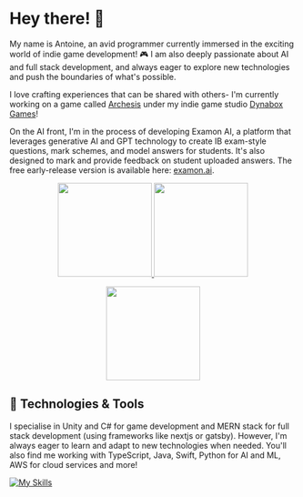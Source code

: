 # Hey there! 👋

My name is Antoine, an avid programmer currently immersed in the exciting world of indie game development! 🎮 I am also deeply passionate about AI and full stack development, and always eager to explore new technologies and push the boundaries of what's possible.

I love crafting experiences that can be shared with others- I'm currently working on a game called [Archesis](https://store.steampowered.com/app/2369930/Archesis/) under my indie game studio [Dynabox Games](https://www.dynaboxgames.com)!

On the AI front, I'm in the process of developing Examon AI, a platform that leverages generative AI and GPT technology to create IB exam-style questions, mark schemes, and model answers for students. It's also designed to mark and provide feedback on student uploaded answers. The free early-release version is available here: [examon.ai](https://examon.ai).

<p align="center">
  <a href="https://github.com/antoinekllee">
    <img height="165em" src="https://github-readme-stats-antoinekllee.vercel.app/api?username=antoinekllee&show_icons=true&theme=dracula&include_all_commits" />
  </a>
  <a href="https://github.com/antoinekllee">
    <img height="165em" src="https://github-readme-stats-antoinekllee.vercel.app/api/top-langs/?username=antoinekllee&langs_count=8&layout=compact&theme=dracula&exclude_repo=Archesis,The-Shadow-Crossing,Warlandia,Synergy-Interactive-Game" /> 
  </a>
</p>
<p align="center">
    <a href="https://github.com/antoinekllee">
    <img height="165em" src="https://streak-stats.demolab.com?user=antoinekllee&theme=dracula&card_width=550" />
  </a>
</p>

## 🔧 Technologies & Tools

I specialise in Unity and C# for game development and MERN stack for full stack development (using frameworks like nextjs or gatsby). However, I'm always eager to learn and adapt to new technologies when needed. You'll also find me working with TypeScript, Java, Swift, Python for AI and ML, AWS for cloud services and more!

[![My Skills](https://skillicons.dev/icons?i=nodejs,express,ts,js,nextjs,mongodb,py,flask,aws,html,css,gatsby,react,unity,cs,github,d3,dynamodb,java,raspberrypi,postman,firebase,postgres,sequelize,sqlite,tensorflow,vscode,ai,ps,figma,eclipse,cpp&perline=16)](https://skillicons.dev)
